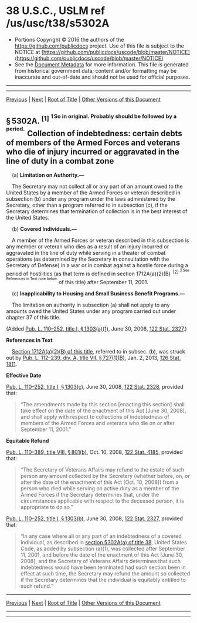 ---
---

# 38 U.S.C., USLM ref /us/usc/t38/s5302A

* Portions Copyright © 2016 the authors of the https://github.com/publicdocs project.
  Use of this file is subject to the NOTICE at [https://github.com/publicdocs/uscode/blob/master/NOTICE](https://github.com/publicdocs/uscode/blob/master/NOTICE)
* See the [Document Metadata](././../../../../..//README.md) for more information.
  This file is generated from historical government data; content and/or formatting may be inaccurate and out-of-date and should not be used for official purposes.

----------
----------

[Previous](./../../../../..//us/usc/t38/ptIV/ch53/m__us_usc_t38_s5302.md) | [Next](./../../../../..//us/usc/t38/ptIV/ch53/m__us_usc_t38_s5303.md) | [Root of Title](./../../../../../) | [Other Versions of this Document](https://publicdocs.github.io/go/links?ns=uslm&ref=%2Fus%2Fusc%2Ft38%2Fs5302A)

## § 5302A.  <sup>\[1\]</sup>  <sup><sup> 1 So in original. Probably should be followed by a period. </sup></sup>  Collection of indebtedness: certain debts of members of the Armed Forces and veterans who die of injury incurred or aggravated in the line of duty in a combat zone

    (a) __Limitation on Authority.—__ 

    The Secretary may not collect all or any part of an amount owed to the United States by a member of the Armed Forces or veteran described in subsection (b) under any program under the laws administered by the Secretary, other than a program referred to in subsection (c), if the Secretary determines that termination of collection is in the best interest of the United States.

    (b) __Covered Individuals.—__ 

    A member of the Armed Forces or veteran described in this subsection is any member or veteran who dies as a result of an injury incurred or aggravated in the line of duty while serving in a theater of combat operations (as determined by the Secretary in consultation with the Secretary of Defense) in a war or in combat against a hostile force during a period of hostilities (as that term is defined in section 1712A(a)(2)(B)  <sup>\[2\]</sup>  <sup><sup> 2 See References in Text note below. </sup></sup>  of this title) after September 11, 2001.

    (c) __Inapplicability to Housing and Small Business Benefit Programs.—__ 

    The limitation on authority in subsection (a) shall not apply to any amounts owed the United States under any program carried out under chapter 37 of this title.

(Added [Pub. L. 110–252, title I, § 1303(a)(1)][/us/pl/110/252/s1303/a/1], June 30, 2008, [122 Stat. 2327][/us/stat/122/2327].)

 __References in Text__ 

    [Section 1712A(a)(2)(B) of this title][/us/usc/t38/s1712A/a/2/B], referred to in subsec. (b), was struck out by [Pub. L. 112–239, div. A, title VII, § 727(1)(B)][/us/pl/112/239/s727/1/B], Jan. 2, 2013, [126 Stat. 1811][/us/stat/126/1811].

 __Effective Date__ 

[Pub. L. 110–252, title I, § 1303(c)][/us/pl/110/252/s1303/c], June 30, 2008, [122 Stat. 2328][/us/stat/122/2328], provided that: 

> “The amendments made by this section \[enacting this section\] shall take effect on the date of the enactment of this Act \[June 30, 2008\], and shall apply with respect to collections of indebtedness of members of the Armed Forces and veterans who die on or after September 11, 2001.”

 __Equitable Refund__ 

[Pub. L. 110–389, title VIII, § 801(b)][/us/pl/110/389/s801/b], Oct. 10, 2008, [122 Stat. 4185][/us/stat/122/4185], provided that: 

> “The Secretary of Veterans Affairs may refund to the estate of such person any amount collected by the Secretary (whether before, on, or after the date of the enactment of this Act \[Oct. 10, 2008\]) from a person who died while serving on active duty as a member of the Armed Forces if the Secretary determines that, under the circumstances applicable with respect to the deceased person, it is appropriate to do so.”

[Pub. L. 110–252, title I, § 1303(b)][/us/pl/110/252/s1303/b], June 30, 2008, [122 Stat. 2327][/us/stat/122/2327], provided that: 

> “In any case where all or any part of an indebtedness of a covered individual, as described in [section 5302A(a) of title 38][/us/usc/t38/s5302A/a], United States Code, as added by subsection (a)(1), was collected after September 11, 2001, and before the date of the enactment of this Act \[June 30, 2008\], and the Secretary of Veterans Affairs determines that such indebtedness would have been terminated had such section been in effect at such time, the Secretary may refund the amount so collected if the Secretary determines that the individual is equitably entitled to such refund.”

----------

[Previous](./../../../../..//us/usc/t38/ptIV/ch53/m__us_usc_t38_s5302.md) | [Next](./../../../../..//us/usc/t38/ptIV/ch53/m__us_usc_t38_s5303.md) | [Root of Title](./../../../../../) | [Other Versions of this Document](https://publicdocs.github.io/go/links?ns=uslm&ref=%2Fus%2Fusc%2Ft38%2Fs5302A)

----------
----------

[/us/pl/110/252/s1303/a/1]: https://publicdocs.github.io/go/links?ns=uslm&ref=%2Fus%2Fpl%2F110%2F252%2Fs1303%2Fa%2F1
[/us/stat/122/2327]: https://publicdocs.github.io/go/links?ns=uslm&ref=%2Fus%2Fstat%2F122%2F2327
[/us/usc/t38/s1712A/a/2/B]: https://publicdocs.github.io/go/links?ns=uslm&ref=%2Fus%2Fusc%2Ft38%2Fs1712A%2Fa%2F2%2FB
[/us/pl/112/239/s727/1/B]: https://publicdocs.github.io/go/links?ns=uslm&ref=%2Fus%2Fpl%2F112%2F239%2Fs727%2F1%2FB
[/us/stat/126/1811]: https://publicdocs.github.io/go/links?ns=uslm&ref=%2Fus%2Fstat%2F126%2F1811
[/us/pl/110/252/s1303/c]: https://publicdocs.github.io/go/links?ns=uslm&ref=%2Fus%2Fpl%2F110%2F252%2Fs1303%2Fc
[/us/stat/122/2328]: https://publicdocs.github.io/go/links?ns=uslm&ref=%2Fus%2Fstat%2F122%2F2328
[/us/pl/110/389/s801/b]: https://publicdocs.github.io/go/links?ns=uslm&ref=%2Fus%2Fpl%2F110%2F389%2Fs801%2Fb
[/us/stat/122/4185]: https://publicdocs.github.io/go/links?ns=uslm&ref=%2Fus%2Fstat%2F122%2F4185
[/us/pl/110/252/s1303/b]: https://publicdocs.github.io/go/links?ns=uslm&ref=%2Fus%2Fpl%2F110%2F252%2Fs1303%2Fb
[/us/stat/122/2327]: https://publicdocs.github.io/go/links?ns=uslm&ref=%2Fus%2Fstat%2F122%2F2327
[/us/usc/t38/s5302A/a]: https://publicdocs.github.io/go/links?ns=uslm&ref=%2Fus%2Fusc%2Ft38%2Fs5302A%2Fa


